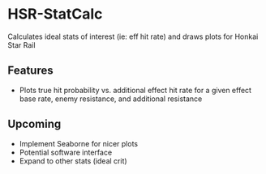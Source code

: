 # HSR-StatCalc
Calculates ideal stats of interest (ie: eff hit rate) and draws plots for Honkai Star Rail

## Features
- Plots true hit probability vs. additional effect hit rate for a given effect base rate, enemy resistance, and additional resistance

## Upcoming
- Implement Seaborne for nicer plots
- Potential software interface
- Expand to other stats (ideal crit)
